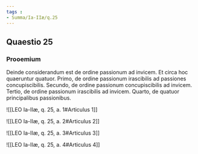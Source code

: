 ```yaml
---
tags : 
- Summa/Ia-IIæ/q.25
---
```


## Quaestio 25

### Prooemium

Deinde considerandum est de ordine passionum ad invicem. Et circa hoc quaeruntur quatuor. Primo, de ordine passionum irascibilis ad passiones concupiscibilis. Secundo, de ordine passionum concupiscibilis ad invicem. Tertio, de ordine passionum irascibilis ad invicem. Quarto, de quatuor principalibus passionibus.

![[LEO Ia-IIæ, q. 25, a. 1#Articulus 1]]

![[LEO Ia-IIæ, q. 25, a. 2#Articulus 2]]

![[LEO Ia-IIæ, q. 25, a. 3#Articulus 3]]

![[LEO Ia-IIæ, q. 25, a. 4#Articulus 4]]

